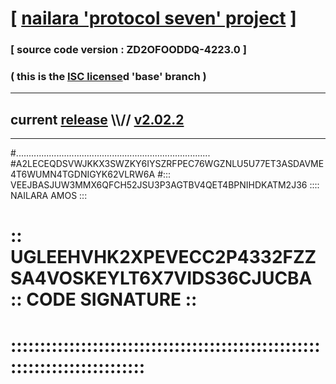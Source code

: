 
# [ [nailara 'protocol seven' project](http://nailara.network/) ]

### [ source code version : ZD2OFOODDQ-4223.0 ]

### ( this is the [ISC license](license)d 'base' branch )
---
## current [release](https://github.com/nailara-technologies/protocol-7/releases) \\\\// [v2.02.2](https://github.com/nailara-technologies/protocol-7/releases/tag/v2.02.2)
---

#.............................................................................
#A2LECEQDSVWJKKX3SWZKY6IYSZRFPEC76WGZNLU5U77ET3ASDAVME4T6WUMN4TGDNIGYK62VLRW6A
#::: VEEJBASJUW3MMX6QFCH52JSU3P3AGTBV4QET4BPNIHDKATM2J36 :::: NAILARA AMOS :::
# :: UGLEEHVHK2XPEVECC2P4332FZZSA4VOSKEYLT6X7VIDS36CJUCBA :: CODE SIGNATURE ::
# ::::::::::::::::::::::::::::::::::::::::::::::::::::::::::::::::::::::::::::
